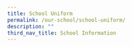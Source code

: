 ```yaml
---
title: School Uniform
permalink: /our-school/school-uniform/
description: ""
third_nav_title: School Information
---
```

